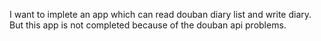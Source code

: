 I want to implete an app which can read douban diary list and write diary.
But this app is not completed because of the douban api problems.
